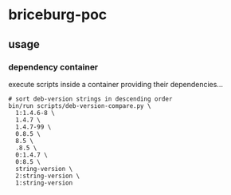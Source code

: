 # briceburg-poc

## usage

### dependency container

execute scripts inside a container providing their dependencies...

```
# sort deb-version strings in descending order
bin/run scripts/deb-version-compare.py \
  1:1.4.6-8 \
  1.4.7 \
  1.4.7-99 \
  0.8.5 \
  8.5 \
  .8.5 \
  0:1.4.7 \
  0:8.5 \
  string-version \
  2:string-version \
  1:string-version
```
